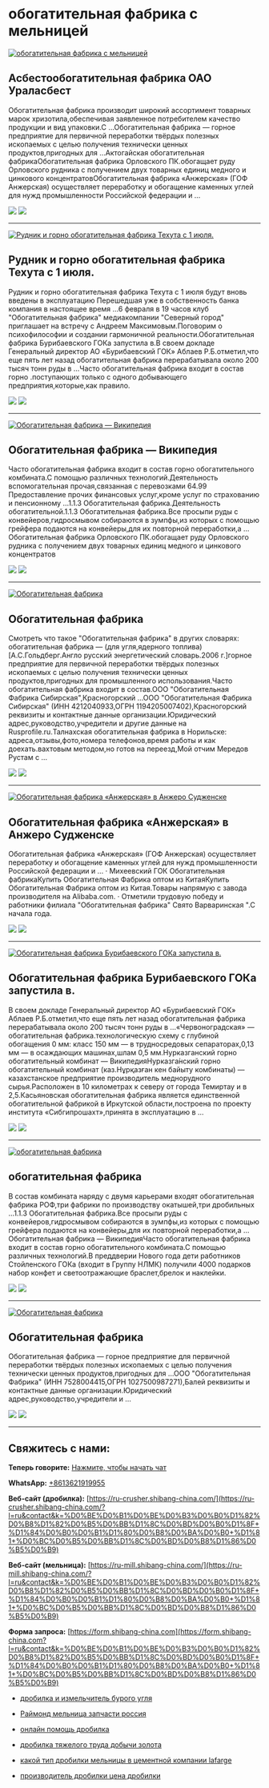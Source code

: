 # обогатительная фабрика с мельницей

<a href="https://swt.shibang-china.com/?l=ru&img&k=%D0%BE%D0%B1%D0%BE%D0%B3%D0%B0%D1%82%D0%B8%D1%82%D0%B5%D0%BB%D1%8C%D0%BD%D0%B0%D1%8F+%D1%84%D0%B0%D0%B1%D1%80%D0%B8%D0%BA%D0%B0+%D1%81+%D0%BC%D0%B5%D0%BB%D1%8C%D0%BD%D0%B8%D1%86%D0%B5%D0%B9" target="_blank">![обогатительная фабрика с мельницей](http://static.shibang-china.com/all-800x300/671.jpg)</a>

## Асбестообогатительная фабрика ОАО Ураласбест
Обогатительная фабрика производит широкий ассортимент товарных марок хризотила,обеспечивая заявленное потребителем качество продукции и вид упаковки.С …Обогатительная фабрика — горное предприятие для первичной переработки твёрдых полезных ископаемых с целью получения технически ценных продуктов,пригодных для …Актогайская обогатительная фабрикаОбогатительная фабрика Орловского ПК.обогащает руду Орловского рудника с получением двух товарных единиц медного и цинкового концентратовОбогатительная фабрика &#171;Анжерская&#187; (ГОФ Анжерская) осуществляет переработку и обогащение каменных углей для нужд промышленности Российской федерации и …


<a href="https://whatsapp.shibangsoft.com/WhatsApp.php" target="_blank" title="WhatsApp">![](http://static.shibang-china.com/icon/whatsapp.png)</a> <a href="https://swt.shibang-china.com/?l=ru&icon&k=%D0%BE%D0%B1%D0%BE%D0%B3%D0%B0%D1%82%D0%B8%D1%82%D0%B5%D0%BB%D1%8C%D0%BD%D0%B0%D1%8F+%D1%84%D0%B0%D0%B1%D1%80%D0%B8%D0%BA%D0%B0+%D1%81+%D0%BC%D0%B5%D0%BB%D1%8C%D0%BD%D0%B8%D1%86%D0%B5%D0%B9" target="_blank">![](http://static.shibang-china.com/icon/chat-ru.png)</a>

---

<a href="https://swt.shibang-china.com/?l=ru&img&k=%D0%BE%D0%B1%D0%BE%D0%B3%D0%B0%D1%82%D0%B8%D1%82%D0%B5%D0%BB%D1%8C%D0%BD%D0%B0%D1%8F+%D1%84%D0%B0%D0%B1%D1%80%D0%B8%D0%BA%D0%B0+%D1%81+%D0%BC%D0%B5%D0%BB%D1%8C%D0%BD%D0%B8%D1%86%D0%B5%D0%B9" target="_blank">![Рудник и горно обогатительная фабрика Техута с 1 июля.](http://static.shibang-china.com/all-800x300/404.jpg)</a>

## Рудник и горно обогатительная фабрика Техута с 1 июля.
Рудник и горно обогатительная фабрика Техута с 1 июля будут вновь введены в эксплуатацию Перешедшая уже в собственность банка компания в настоящее время …6 февраля в 19 часов клуб &quot;Обогатительная фабрика&quot; медиакомпании &quot;Северный город&quot; приглашает на встречу с Андреем Максимовым.Поговорим о психофилософии и создании гармоничной реальности.Обогатительная фабрика Бурибаевского ГОКа запустила в.В своем докладе Генеральный директор АО &#171;Бурибаевский ГОК&#187; Аблаев Р.Б.отметил,что еще пять лет назад обогатительная фабрика перерабатывала около 200 тысяч тонн руды в …Часто обогатительная фабрика входит в состав горно .поступающих только с одного добывающего предприятия,которые,как правило.


<a href="https://whatsapp.shibangsoft.com/WhatsApp.php" target="_blank" title="WhatsApp">![](http://static.shibang-china.com/icon/whatsapp.png)</a> <a href="https://swt.shibang-china.com/?l=ru&icon&k=%D0%BE%D0%B1%D0%BE%D0%B3%D0%B0%D1%82%D0%B8%D1%82%D0%B5%D0%BB%D1%8C%D0%BD%D0%B0%D1%8F+%D1%84%D0%B0%D0%B1%D1%80%D0%B8%D0%BA%D0%B0+%D1%81+%D0%BC%D0%B5%D0%BB%D1%8C%D0%BD%D0%B8%D1%86%D0%B5%D0%B9" target="_blank">![](http://static.shibang-china.com/icon/chat-ru.png)</a>

---

<a href="https://swt.shibang-china.com/?l=ru&img&k=%D0%BE%D0%B1%D0%BE%D0%B3%D0%B0%D1%82%D0%B8%D1%82%D0%B5%D0%BB%D1%8C%D0%BD%D0%B0%D1%8F+%D1%84%D0%B0%D0%B1%D1%80%D0%B8%D0%BA%D0%B0+%D1%81+%D0%BC%D0%B5%D0%BB%D1%8C%D0%BD%D0%B8%D1%86%D0%B5%D0%B9" target="_blank">![Обогатительная фабрика — Википедия](http://static.shibang-china.com/all-800x300/772.jpg)</a>

## Обогатительная фабрика — Википедия
Часто обогатительная фабрика входит в состав горно обогатительного комбината.С помощью различных технологий.Деятельность вспомогательная прочая,связанная с перевозками 64.99 Предоставление прочих финансовых услуг,кроме услуг по страхованию и пенсионному …1.1.3 Обогатительная фабрика.Деятельность обогатительной.1.1.3 Обогатительная фабрика.Все просыпи руды с конвейеров,гидросмывом собираются в зумпфы,из которых с помощью грейфера подаются на конвейеры,для их повторной переработки,а …Обогатительная фабрика Орловского ПК.обогащает руду Орловского рудника с получением двух товарных единиц медного и цинкового концентратов


<a href="https://whatsapp.shibangsoft.com/WhatsApp.php" target="_blank" title="WhatsApp">![](http://static.shibang-china.com/icon/whatsapp.png)</a> <a href="https://swt.shibang-china.com/?l=ru&icon&k=%D0%BE%D0%B1%D0%BE%D0%B3%D0%B0%D1%82%D0%B8%D1%82%D0%B5%D0%BB%D1%8C%D0%BD%D0%B0%D1%8F+%D1%84%D0%B0%D0%B1%D1%80%D0%B8%D0%BA%D0%B0+%D1%81+%D0%BC%D0%B5%D0%BB%D1%8C%D0%BD%D0%B8%D1%86%D0%B5%D0%B9" target="_blank">![](http://static.shibang-china.com/icon/chat-ru.png)</a>

---

<a href="https://swt.shibang-china.com/?l=ru&img&k=%D0%BE%D0%B1%D0%BE%D0%B3%D0%B0%D1%82%D0%B8%D1%82%D0%B5%D0%BB%D1%8C%D0%BD%D0%B0%D1%8F+%D1%84%D0%B0%D0%B1%D1%80%D0%B8%D0%BA%D0%B0+%D1%81+%D0%BC%D0%B5%D0%BB%D1%8C%D0%BD%D0%B8%D1%86%D0%B5%D0%B9" target="_blank">![Обогатительная фабрика](http://static.shibang-china.com/all-800x300/1252.jpg)</a>

## Обогатительная фабрика
Смотреть что такое &quot;Обогатительная фабрика&quot; в других словарях: обогатительная фабрика — (для угля,ядерного топлива) [А.С.Гольдберг.Англо русский энергетический словарь.2006 г.]горное предприятие для первичной переработки твёрдых полезных ископаемых с целью получения технически ценных продуктов,пригодных для промышленного использования.Часто обогатительная фабрика входит в состав.ООО &quot;Обогатительная Фабрика Сибирская&quot;,Красногорский …ООО &quot;Обогатительная Фабрика Сибирская&quot; (ИНН 4212040933,ОГРН 1194205007402),Красногорский реквизиты и контактные данные организации.Юридический адрес,руководство,учредители и другие данные на Rusprofile.ru.Талнахская обогатительная фабрика в Норильске: адреса,отзывы,фото,номера телефонов,время работы и как доехать.вахтовым методом,но готов на переезд,Мой отчим Мередов Рустам с …


<a href="https://whatsapp.shibangsoft.com/WhatsApp.php" target="_blank" title="WhatsApp">![](http://static.shibang-china.com/icon/whatsapp.png)</a> <a href="https://swt.shibang-china.com/?l=ru&icon&k=%D0%BE%D0%B1%D0%BE%D0%B3%D0%B0%D1%82%D0%B8%D1%82%D0%B5%D0%BB%D1%8C%D0%BD%D0%B0%D1%8F+%D1%84%D0%B0%D0%B1%D1%80%D0%B8%D0%BA%D0%B0+%D1%81+%D0%BC%D0%B5%D0%BB%D1%8C%D0%BD%D0%B8%D1%86%D0%B5%D0%B9" target="_blank">![](http://static.shibang-china.com/icon/chat-ru.png)</a>

---

<a href="https://swt.shibang-china.com/?l=ru&img&k=%D0%BE%D0%B1%D0%BE%D0%B3%D0%B0%D1%82%D0%B8%D1%82%D0%B5%D0%BB%D1%8C%D0%BD%D0%B0%D1%8F+%D1%84%D0%B0%D0%B1%D1%80%D0%B8%D0%BA%D0%B0+%D1%81+%D0%BC%D0%B5%D0%BB%D1%8C%D0%BD%D0%B8%D1%86%D0%B5%D0%B9" target="_blank">![Обогатительная фабрика &#171;Анжерская&#187; в Анжеро Судженске](http://static.shibang-china.com/all-800x300/833.jpg)</a>

## Обогатительная фабрика &#171;Анжерская&#187; в Анжеро Судженске
Обогатительная фабрика &#171;Анжерская&#187; (ГОФ Анжерская) осуществляет переработку и обогащение каменных углей для нужд промышленности Российской федерации и …&nbsp;&#0183;&#32;Михеевский ГОК Обогатительная фабрикаКупить Обогатительная Фабрика оптом из КитаяКупить Обогатительная Фабрика оптом из Китая.Товары напрямую с завода производителя на Alibaba.com.&nbsp;&#0183;&#32;Отметили трудовую победу и работники филиала &quot;Обогатительная фабрика&quot; Свято Варваринская &quot;.С начала года.


<a href="https://whatsapp.shibangsoft.com/WhatsApp.php" target="_blank" title="WhatsApp">![](http://static.shibang-china.com/icon/whatsapp.png)</a> <a href="https://swt.shibang-china.com/?l=ru&icon&k=%D0%BE%D0%B1%D0%BE%D0%B3%D0%B0%D1%82%D0%B8%D1%82%D0%B5%D0%BB%D1%8C%D0%BD%D0%B0%D1%8F+%D1%84%D0%B0%D0%B1%D1%80%D0%B8%D0%BA%D0%B0+%D1%81+%D0%BC%D0%B5%D0%BB%D1%8C%D0%BD%D0%B8%D1%86%D0%B5%D0%B9" target="_blank">![](http://static.shibang-china.com/icon/chat-ru.png)</a>

---

<a href="https://swt.shibang-china.com/?l=ru&img&k=%D0%BE%D0%B1%D0%BE%D0%B3%D0%B0%D1%82%D0%B8%D1%82%D0%B5%D0%BB%D1%8C%D0%BD%D0%B0%D1%8F+%D1%84%D0%B0%D0%B1%D1%80%D0%B8%D0%BA%D0%B0+%D1%81+%D0%BC%D0%B5%D0%BB%D1%8C%D0%BD%D0%B8%D1%86%D0%B5%D0%B9" target="_blank">![Обогатительная фабрика Бурибаевского ГОКа запустила в.](http://static.shibang-china.com/all-800x300/985.jpg)</a>

## Обогатительная фабрика Бурибаевского ГОКа запустила в.
В своем докладе Генеральный директор АО &#171;Бурибаевский ГОК&#187; Аблаев Р.Б.отметил,что еще пять лет назад обогатительная фабрика перерабатывала около 200 тысяч тонн руды в …&#171;Червоноградская&#187; — обогатительная фабрика.технологическую схему с глубиной обогащения 0 мм: класс 150 мм — в трудносредовых сепараторах,0,13 мм — в осаждающих машинах,шлам 0,5 мм.Нурказганский горно обогатительный комбинат — ВикипедияНурказга́нский горно обогатительный комбинат (каз.Нұрқазған кен байыту комбинаты) — казахстанское предприятие производитель меднорудного сырья.Расположен в 10 километрах к северу от города Темиртау и в 2,5.Касьяновская обогатительная фабрика является единственной обогатительной фабрикой в Иркутской области,построена по проекту института &#171;Сибгипрошахт&#187;,принята в эксплуатацию в …


<a href="https://whatsapp.shibangsoft.com/WhatsApp.php" target="_blank" title="WhatsApp">![](http://static.shibang-china.com/icon/whatsapp.png)</a> <a href="https://swt.shibang-china.com/?l=ru&icon&k=%D0%BE%D0%B1%D0%BE%D0%B3%D0%B0%D1%82%D0%B8%D1%82%D0%B5%D0%BB%D1%8C%D0%BD%D0%B0%D1%8F+%D1%84%D0%B0%D0%B1%D1%80%D0%B8%D0%BA%D0%B0+%D1%81+%D0%BC%D0%B5%D0%BB%D1%8C%D0%BD%D0%B8%D1%86%D0%B5%D0%B9" target="_blank">![](http://static.shibang-china.com/icon/chat-ru.png)</a>

---

<a href="https://swt.shibang-china.com/?l=ru&img&k=%D0%BE%D0%B1%D0%BE%D0%B3%D0%B0%D1%82%D0%B8%D1%82%D0%B5%D0%BB%D1%8C%D0%BD%D0%B0%D1%8F+%D1%84%D0%B0%D0%B1%D1%80%D0%B8%D0%BA%D0%B0+%D1%81+%D0%BC%D0%B5%D0%BB%D1%8C%D0%BD%D0%B8%D1%86%D0%B5%D0%B9" target="_blank">![обогатительная фабрика](http://static.shibang-china.com/all-800x300/766.jpg)</a>

## обогатительная фабрика
В состав комбината наряду с двумя карьерами входят обогатительная фабрика РОФ,три фабрики по производству окатышей,три дробильных …1.1.3 Обогатительная фабрика.Все просыпи руды с конвейеров,гидросмывом собираются в зумпфы,из которых с помощью грейфера подаются на конвейеры,для их повторной переработки,а …Обогатительная фабрика — ВикипедияЧасто обогатительная фабрика входит в состав горно обогатительного комбината.С помощью различных технологий.В преддверии Нового года дети работников Стойленского ГОКа (входит в Группу НЛМК) получили 4000 подарков набор конфет и светоотражающие браслет,брелок и наклейки.


<a href="https://whatsapp.shibangsoft.com/WhatsApp.php" target="_blank" title="WhatsApp">![](http://static.shibang-china.com/icon/whatsapp.png)</a> <a href="https://swt.shibang-china.com/?l=ru&icon&k=%D0%BE%D0%B1%D0%BE%D0%B3%D0%B0%D1%82%D0%B8%D1%82%D0%B5%D0%BB%D1%8C%D0%BD%D0%B0%D1%8F+%D1%84%D0%B0%D0%B1%D1%80%D0%B8%D0%BA%D0%B0+%D1%81+%D0%BC%D0%B5%D0%BB%D1%8C%D0%BD%D0%B8%D1%86%D0%B5%D0%B9" target="_blank">![](http://static.shibang-china.com/icon/chat-ru.png)</a>

---

<a href="https://swt.shibang-china.com/?l=ru&img&k=%D0%BE%D0%B1%D0%BE%D0%B3%D0%B0%D1%82%D0%B8%D1%82%D0%B5%D0%BB%D1%8C%D0%BD%D0%B0%D1%8F+%D1%84%D0%B0%D0%B1%D1%80%D0%B8%D0%BA%D0%B0+%D1%81+%D0%BC%D0%B5%D0%BB%D1%8C%D0%BD%D0%B8%D1%86%D0%B5%D0%B9" target="_blank">![Обогатительная фабрика](http://static.shibang-china.com/all-800x300/919.jpg)</a>

## Обогатительная фабрика
Обогатительная фабрика — горное предприятие для первичной переработки твёрдых полезных ископаемых с целью получения технически ценных продуктов,пригодных для …ООО &quot;Обогатительная Фабрика&quot; (ИНН 7528004415,ОГРН 1027500987271),Балей реквизиты и контактные данные организации.Юридический адрес,руководство,учредители и …

<a href="https://whatsapp.shibangsoft.com/WhatsApp.php" target="_blank" title="WhatsApp">![](http://static.shibang-china.com/icon/whatsapp.png)</a> <a href="https://swt.shibang-china.com/?l=ru&icon&k=%D0%BE%D0%B1%D0%BE%D0%B3%D0%B0%D1%82%D0%B8%D1%82%D0%B5%D0%BB%D1%8C%D0%BD%D0%B0%D1%8F+%D1%84%D0%B0%D0%B1%D1%80%D0%B8%D0%BA%D0%B0+%D1%81+%D0%BC%D0%B5%D0%BB%D1%8C%D0%BD%D0%B8%D1%86%D0%B5%D0%B9" target="_blank">![](http://static.shibang-china.com/icon/chat-ru.png)</a>

---
## Свяжитесь с нами:

**Теперь говорите:** [Нажмите, чтобы начать чат](https://swt.shibang-china.com?l=ru&contact&k=%D0%BE%D0%B1%D0%BE%D0%B3%D0%B0%D1%82%D0%B8%D1%82%D0%B5%D0%BB%D1%8C%D0%BD%D0%B0%D1%8F+%D1%84%D0%B0%D0%B1%D1%80%D0%B8%D0%BA%D0%B0+%D1%81+%D0%BC%D0%B5%D0%BB%D1%8C%D0%BD%D0%B8%D1%86%D0%B5%D0%B9)

**WhatsApp:**  [+8613621919955](https://whatsapp.shibangsoft.com/WhatsApp.php)

**Веб-сайт (дробилка):** [https://ru-crusher.shibang-china.com/](https://ru-crusher.shibang-china.com/?l=ru&contact&k=%D0%BE%D0%B1%D0%BE%D0%B3%D0%B0%D1%82%D0%B8%D1%82%D0%B5%D0%BB%D1%8C%D0%BD%D0%B0%D1%8F+%D1%84%D0%B0%D0%B1%D1%80%D0%B8%D0%BA%D0%B0+%D1%81+%D0%BC%D0%B5%D0%BB%D1%8C%D0%BD%D0%B8%D1%86%D0%B5%D0%B9)

**Веб-сайт (мельница):** [https://ru-mill.shibang-china.com/](https://ru-mill.shibang-china.com/?l=ru&contact&k=%D0%BE%D0%B1%D0%BE%D0%B3%D0%B0%D1%82%D0%B8%D1%82%D0%B5%D0%BB%D1%8C%D0%BD%D0%B0%D1%8F+%D1%84%D0%B0%D0%B1%D1%80%D0%B8%D0%BA%D0%B0+%D1%81+%D0%BC%D0%B5%D0%BB%D1%8C%D0%BD%D0%B8%D1%86%D0%B5%D0%B9)

**Форма запроса:** [https://form.shibang-china.com](https://form.shibang-china.com?l=ru&contact&k=%D0%BE%D0%B1%D0%BE%D0%B3%D0%B0%D1%82%D0%B8%D1%82%D0%B5%D0%BB%D1%8C%D0%BD%D0%B0%D1%8F+%D1%84%D0%B0%D0%B1%D1%80%D0%B8%D0%BA%D0%B0+%D1%81+%D0%BC%D0%B5%D0%BB%D1%8C%D0%BD%D0%B8%D1%86%D0%B5%D0%B9)

* [дробилка и измельчитель бурого угля](../135/%D0%B4%D1%80%D0%BE%D0%B1%D0%B8%D0%BB%D0%BA%D0%B0%20%D0%B8%20%D0%B8%D0%B7%D0%BC%D0%B5%D0%BB%D1%8C%D1%87%D0%B8%D1%82%D0%B5%D0%BB%D1%8C%20%D0%B1%D1%83%D1%80%D0%BE%D0%B3%D0%BE%20%D1%83%D0%B3%D0%BB%D1%8F.md)

* [Раймонд мельница запчасти россия](../135/%D0%A0%D0%B0%D0%B9%D0%BC%D0%BE%D0%BD%D0%B4%20%D0%BC%D0%B5%D0%BB%D1%8C%D0%BD%D0%B8%D1%86%D0%B0%20%D0%B7%D0%B0%D0%BF%D1%87%D0%B0%D1%81%D1%82%D0%B8%20%D1%80%D0%BE%D1%81%D1%81%D0%B8%D1%8F.md)

* [онлайн помощь дробилка](../134/%D0%BE%D0%BD%D0%BB%D0%B0%D0%B9%D0%BD%20%D0%BF%D0%BE%D0%BC%D0%BE%D1%89%D1%8C%20%D0%B4%D1%80%D0%BE%D0%B1%D0%B8%D0%BB%D0%BA%D0%B0.md)

* [дробилка тяжелого труда добычи золота](../133/%D0%B4%D1%80%D0%BE%D0%B1%D0%B8%D0%BB%D0%BA%D0%B0%20%D1%82%D1%8F%D0%B6%D0%B5%D0%BB%D0%BE%D0%B3%D0%BE%20%D1%82%D1%80%D1%83%D0%B4%D0%B0%20%D0%B4%D0%BE%D0%B1%D1%8B%D1%87%D0%B8%20%D0%B7%D0%BE%D0%BB%D0%BE%D1%82%D0%B0.md)

* [какой тип дробилки мельницы в цементной компании lafarge](../134/%D0%BA%D0%B0%D0%BA%D0%BE%D0%B9%20%D1%82%D0%B8%D0%BF%20%D0%B4%D1%80%D0%BE%D0%B1%D0%B8%D0%BB%D0%BA%D0%B8%20%D0%BC%D0%B5%D0%BB%D1%8C%D0%BD%D0%B8%D1%86%D1%8B%20%D0%B2%20%D1%86%D0%B5%D0%BC%D0%B5%D0%BD%D1%82%D0%BD%D0%BE%D0%B9%20%D0%BA%D0%BE%D0%BC%D0%BF%D0%B0%D0%BD%D0%B8%D0%B8%20lafarge.md)

* [производитель дробилки цена дробилки](../135/%D0%BF%D1%80%D0%BE%D0%B8%D0%B7%D0%B2%D0%BE%D0%B4%D0%B8%D1%82%D0%B5%D0%BB%D1%8C%20%D0%B4%D1%80%D0%BE%D0%B1%D0%B8%D0%BB%D0%BA%D0%B8%20%D1%86%D0%B5%D0%BD%D0%B0%20%D0%B4%D1%80%D0%BE%D0%B1%D0%B8%D0%BB%D0%BA%D0%B8.md)